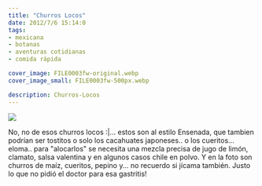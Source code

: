 ```yaml
---
title: "Churros Locos"
date: 2012/7/6 15:14:0
tags: 
- mexicana
- botanas
- aventuras cotidianas
- comida rápida

cover_image: FILE0003fw-original.webp
cover_image_small: FILE0003fw-500px.webp

description: Churros-Locos
---
```



[![](FILE0003fw)](FILE0003fw-original.webp)

No, no de esos churros locos :|... estos son al estilo Ensenada, que tambien podrían ser tostitos o solo los cacahuates japoneses.. o los cueritos... eloma.. para "alocarlos" se necesita una mezcla precisa de jugo de limón, clamato, salsa valentina y en algunos casos chile en polvo. Y en la foto son churros de maíz, cueritos, pepino y... no recuerdo si jícama también. Justo lo que no pidió el doctor para esa gastritis!
